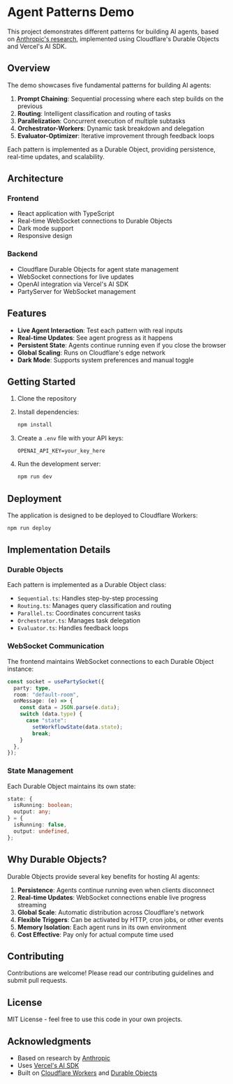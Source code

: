 # Agent Patterns Demo

This project demonstrates different patterns for building AI agents, based on [Anthropic's research](https://www.anthropic.com/research/building-effective-agents), implemented using Cloudflare's Durable Objects and Vercel's AI SDK.

## Overview

The demo showcases five fundamental patterns for building AI agents:

1. **Prompt Chaining**: Sequential processing where each step builds on the previous
2. **Routing**: Intelligent classification and routing of tasks
3. **Parallelization**: Concurrent execution of multiple subtasks
4. **Orchestrator-Workers**: Dynamic task breakdown and delegation
5. **Evaluator-Optimizer**: Iterative improvement through feedback loops

Each pattern is implemented as a Durable Object, providing persistence, real-time updates, and scalability.

## Architecture

### Frontend

- React application with TypeScript
- Real-time WebSocket connections to Durable Objects
- Dark mode support
- Responsive design

### Backend

- Cloudflare Durable Objects for agent state management
- WebSocket connections for live updates
- OpenAI integration via Vercel's AI SDK
- PartyServer for WebSocket management

## Features

- **Live Agent Interaction**: Test each pattern with real inputs
- **Real-time Updates**: See agent progress as it happens
- **Persistent State**: Agents continue running even if you close the browser
- **Global Scaling**: Runs on Cloudflare's edge network
- **Dark Mode**: Supports system preferences and manual toggle

## Getting Started

1. Clone the repository
2. Install dependencies:

   ```bash
   npm install
   ```

3. Create a `.env` file with your API keys:

   ```
   OPENAI_API_KEY=your_key_here
   ```

4. Run the development server:
   ```bash
   npm run dev
   ```

## Deployment

The application is designed to be deployed to Cloudflare Workers:

```bash
npm run deploy
```

## Implementation Details

### Durable Objects

Each pattern is implemented as a Durable Object class:

- `Sequential.ts`: Handles step-by-step processing
- `Routing.ts`: Manages query classification and routing
- `Parallel.ts`: Coordinates concurrent tasks
- `Orchestrator.ts`: Manages task delegation
- `Evaluator.ts`: Handles feedback loops

### WebSocket Communication

The frontend maintains WebSocket connections to each Durable Object instance:

```typescript
const socket = usePartySocket({
  party: type,
  room: "default-room",
  onMessage: (e) => {
    const data = JSON.parse(e.data);
    switch (data.type) {
      case "state":
        setWorkflowState(data.state);
        break;
    }
  },
});
```

### State Management

Each Durable Object maintains its own state:

```typescript
state: {
  isRunning: boolean;
  output: any;
} = {
  isRunning: false,
  output: undefined,
};
```

## Why Durable Objects?

Durable Objects provide several key benefits for hosting AI agents:

1. **Persistence**: Agents continue running even when clients disconnect
2. **Real-time Updates**: WebSocket connections enable live progress streaming
3. **Global Scale**: Automatic distribution across Cloudflare's network
4. **Flexible Triggers**: Can be activated by HTTP, cron jobs, or other events
5. **Memory Isolation**: Each agent runs in its own environment
6. **Cost Effective**: Pay only for actual compute time used

## Contributing

Contributions are welcome! Please read our contributing guidelines and submit pull requests.

## License

MIT License - feel free to use this code in your own projects.

## Acknowledgments

- Based on research by [Anthropic](https://www.anthropic.com/research/building-effective-agents)
- Uses [Vercel's AI SDK](https://sdk.vercel.ai/docs/foundations/agents)
- Built on [Cloudflare Workers](https://workers.cloudflare.com/) and [Durable Objects](https://developers.cloudflare.com/workers/learning/using-durable-objects)

